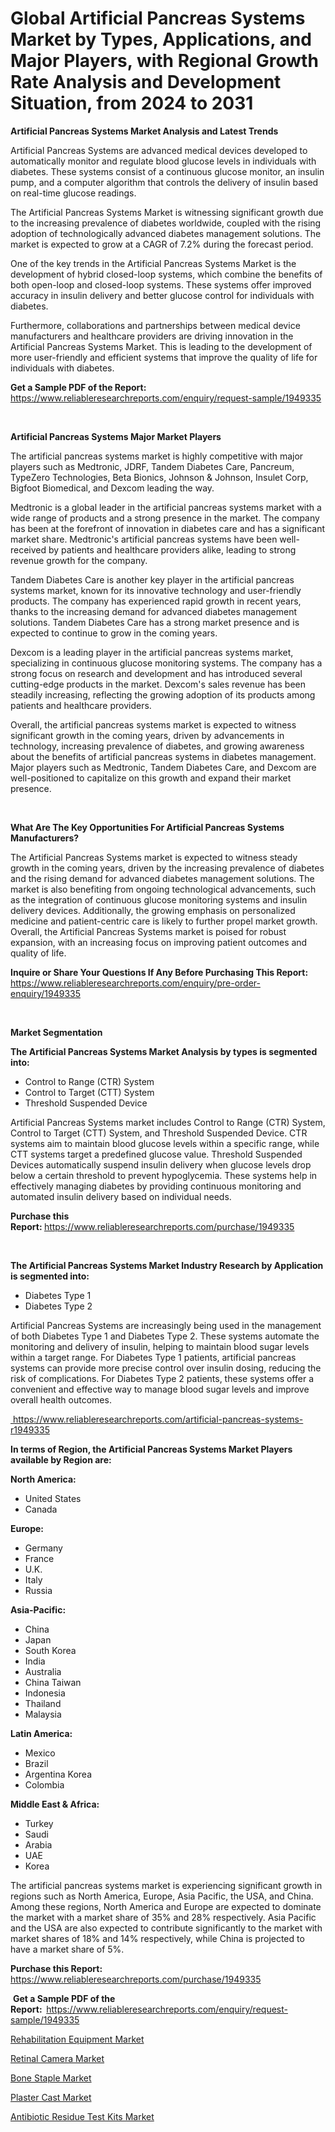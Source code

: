 <p><h1>Global Artificial Pancreas Systems Market by Types, Applications, and Major Players, with Regional Growth Rate Analysis and Development Situation, from 2024 to 2031</h1></p><p><strong>Artificial Pancreas Systems Market Analysis and Latest Trends</strong></p>
<p><p>Artificial Pancreas Systems are advanced medical devices developed to automatically monitor and regulate blood glucose levels in individuals with diabetes. These systems consist of a continuous glucose monitor, an insulin pump, and a computer algorithm that controls the delivery of insulin based on real-time glucose readings.</p><p>The Artificial Pancreas Systems Market is witnessing significant growth due to the increasing prevalence of diabetes worldwide, coupled with the rising adoption of technologically advanced diabetes management solutions. The market is expected to grow at a CAGR of 7.2% during the forecast period.</p><p>One of the key trends in the Artificial Pancreas Systems Market is the development of hybrid closed-loop systems, which combine the benefits of both open-loop and closed-loop systems. These systems offer improved accuracy in insulin delivery and better glucose control for individuals with diabetes.</p><p>Furthermore, collaborations and partnerships between medical device manufacturers and healthcare providers are driving innovation in the Artificial Pancreas Systems Market. This is leading to the development of more user-friendly and efficient systems that improve the quality of life for individuals with diabetes.</p></p>
<p><strong>Get a Sample PDF of the Report:&nbsp;</strong> <a href="https://www.reliableresearchreports.com/enquiry/request-sample/1949335">https://www.reliableresearchreports.com/enquiry/request-sample/1949335</a></p>
<p>&nbsp;</p>
<p><strong>Artificial Pancreas Systems Major Market Players</strong></p>
<p><p>The artificial pancreas systems market is highly competitive with major players such as Medtronic, JDRF, Tandem Diabetes Care, Pancreum, TypeZero Technologies, Beta Bionics, Johnson & Johnson, Insulet Corp, Bigfoot Biomedical, and Dexcom leading the way. </p><p>Medtronic is a global leader in the artificial pancreas systems market with a wide range of products and a strong presence in the market. The company has been at the forefront of innovation in diabetes care and has a significant market share. Medtronic's artificial pancreas systems have been well-received by patients and healthcare providers alike, leading to strong revenue growth for the company.</p><p>Tandem Diabetes Care is another key player in the artificial pancreas systems market, known for its innovative technology and user-friendly products. The company has experienced rapid growth in recent years, thanks to the increasing demand for advanced diabetes management solutions. Tandem Diabetes Care has a strong market presence and is expected to continue to grow in the coming years.</p><p>Dexcom is a leading player in the artificial pancreas systems market, specializing in continuous glucose monitoring systems. The company has a strong focus on research and development and has introduced several cutting-edge products in the market. Dexcom's sales revenue has been steadily increasing, reflecting the growing adoption of its products among patients and healthcare providers.</p><p>Overall, the artificial pancreas systems market is expected to witness significant growth in the coming years, driven by advancements in technology, increasing prevalence of diabetes, and growing awareness about the benefits of artificial pancreas systems in diabetes management. Major players such as Medtronic, Tandem Diabetes Care, and Dexcom are well-positioned to capitalize on this growth and expand their market presence.</p></p>
<p>&nbsp;</p>
<p><strong>What Are The Key Opportunities For Artificial Pancreas Systems Manufacturers?</strong></p>
<p><p>The Artificial Pancreas Systems market is expected to witness steady growth in the coming years, driven by the increasing prevalence of diabetes and the rising demand for advanced diabetes management solutions. The market is also benefiting from ongoing technological advancements, such as the integration of continuous glucose monitoring systems and insulin delivery devices. Additionally, the growing emphasis on personalized medicine and patient-centric care is likely to further propel market growth. Overall, the Artificial Pancreas Systems market is poised for robust expansion, with an increasing focus on improving patient outcomes and quality of life.</p></p>
<p><strong>Inquire or Share Your Questions If Any Before Purchasing This Report:</strong> <a href="https://www.reliableresearchreports.com/enquiry/pre-order-enquiry/1949335">https://www.reliableresearchreports.com/enquiry/pre-order-enquiry/1949335</a></p>
<p>&nbsp;</p>
<p><strong>Market Segmentation</strong></p>
<p><strong>The Artificial Pancreas Systems Market Analysis by types is segmented into:</strong></p>
<p><ul><li>Control to Range (CTR) System</li><li>Control to Target (CTT) System</li><li>Threshold Suspended Device</li></ul></p>
<p><p>Artificial Pancreas Systems market includes Control to Range (CTR) System, Control to Target (CTT) System, and Threshold Suspended Device. CTR systems aim to maintain blood glucose levels within a specific range, while CTT systems target a predefined glucose value. Threshold Suspended Devices automatically suspend insulin delivery when glucose levels drop below a certain threshold to prevent hypoglycemia. These systems help in effectively managing diabetes by providing continuous monitoring and automated insulin delivery based on individual needs.</p></p>
<p><strong>Purchase this Report:&nbsp;</strong><a href="https://www.reliableresearchreports.com/purchase/1949335">https://www.reliableresearchreports.com/purchase/1949335</a></p>
<p>&nbsp;</p>
<p><strong>The Artificial Pancreas Systems Market Industry Research by Application is segmented into:</strong></p>
<p><ul><li>Diabetes Type 1</li><li>Diabetes Type 2</li></ul></p>
<p><p>Artificial Pancreas Systems are increasingly being used in the management of both Diabetes Type 1 and Diabetes Type 2. These systems automate the monitoring and delivery of insulin, helping to maintain blood sugar levels within a target range. For Diabetes Type 1 patients, artificial pancreas systems can provide more precise control over insulin dosing, reducing the risk of complications. For Diabetes Type 2 patients, these systems offer a convenient and effective way to manage blood sugar levels and improve overall health outcomes.</p></p>
<p><a href="https://www.reliableresearchreports.com/artificial-pancreas-systems-r1949335">&nbsp;https://www.reliableresearchreports.com/artificial-pancreas-systems-r1949335</a></p>
<p><strong>In terms of Region, the Artificial Pancreas Systems Market Players available by Region are:</strong></p>
<p>
    <p> <strong> North America: </strong>
        <ul>
            <li>United States</li>
            <li>Canada</li>
        </ul>
        </p> 
    <p> <strong> Europe: </strong>
        <ul>
            <li>Germany</li>
            <li>France</li>
            <li>U.K.</li>
            <li>Italy</li>
            <li>Russia</li>
        </ul>
        </p> 
    <p> <strong> Asia-Pacific: </strong>
        <ul>
            <li>China</li>
            <li>Japan</li>
            <li>South Korea</li>
            <li>India</li>
            <li>Australia</li>
            <li>China Taiwan</li>
            <li>Indonesia</li>
            <li>Thailand</li>
            <li>Malaysia</li>
        </ul>
        </p> 
    <p> <strong> Latin America: </strong>
        <ul>
            <li>Mexico</li>
            <li>Brazil</li>
            <li>Argentina Korea</li>
            <li>Colombia</li>
        </ul>
        </p> 
    <p> <strong> Middle East & Africa: </strong>
        <ul>
            <li>Turkey</li>
            <li>Saudi</li>
            <li>Arabia</li>
            <li>UAE</li>
            <li>Korea</li>
        </ul>
    </p>
    </p>
<p><p>The artificial pancreas systems market is experiencing significant growth in regions such as North America, Europe, Asia Pacific, the USA, and China. Among these regions, North America and Europe are expected to dominate the market with a market share of 35% and 28% respectively. Asia Pacific and the USA are also expected to contribute significantly to the market with market shares of 18% and 14% respectively, while China is projected to have a market share of 5%.</p></p>
<p><strong>Purchase this Report: </strong><a href="https://www.reliableresearchreports.com/purchase/1949335">https://www.reliableresearchreports.com/purchase/1949335</a></p>
<p>&nbsp;<strong>Get a Sample PDF of the Report:&nbsp;&nbsp;</strong><a href="https://www.reliableresearchreports.com/enquiry/request-sample/1949335">https://www.reliableresearchreports.com/enquiry/request-sample/1949335</a></p>
<p><strong></strong></p>
<p><p><a href="https://github.com/globismark/Market-Research-Report-List-4/blob/main/rehabilitation-equipment-market.md">Rehabilitation Equipment Market</a></p><p><a href="https://github.com/prosalinda88/Market-Research-Report-List-6/blob/main/retinal-camera-market.md">Retinal Camera Market</a></p><p><a href="https://github.com/NorbertYates/Market-Research-Report-List-6/blob/main/bone-staple-market.md">Bone Staple Market</a></p><p><a href="https://github.com/hzxpgedq27/Market-Research-Report-List-1/blob/main/plaster-cast-market.md">Plaster Cast Market</a></p><p><a href="https://github.com/mdinislamsheik/Market-Research-Report-List-1/blob/main/antibiotic-residue-test-kits-market.md">Antibiotic Residue Test Kits Market</a></p></p>